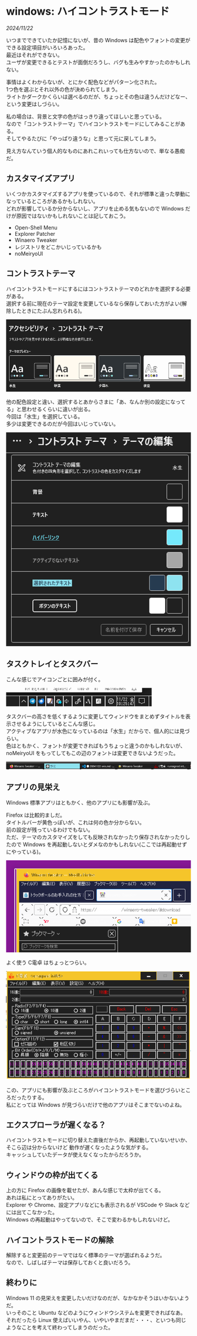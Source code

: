 # windows: ハイコントラストモード

_2024/11/22_

いつまでできていたか記憶にないが、昔の Windows は配色やフォントの変更ができる設定項目がいろいろあった。  
最近はそれができない。  
ユーザが変更できるとテストが面倒だろうし、バグも生みやすかったのかもしれない。

事情はよくわからないが、とにかく配色などがパターン化された。  
1つ色を選ぶとそれ以外の色が決められてしまう。  
ライトかダークかくらいは選べるのだが、ちょっとその色は違うんだけどなー、という変更はしづらい。

私の場合は、背景と文字の色がはっきり違ってほしいと思っている。  
なので「コントラストテーマ」でハイコントラストモードにしてみることがある。  
そしてやるたびに「やっぱり違うな」と思って元に戻してしまう。

見え方なんていう個人的なものにあれこれいっても仕方ないので、単なる愚痴だ。

## カスタマイズアプリ

いくつかカスタマイズするアプリを使っているので、それが標準と違った挙動になっているところがあるかもしれない。  
どれが影響しているか分からないし、アプリを止める気もないので Windows だけが原因ではないかもしれないことは記しておこう。

* Open-Shell Menu
* Explorer Patcher
* Winaero Tweaker
* レジストリをどこかいじっているかも
* noMeiryoUI

## コントラストテーマ

ハイコントラストモードにするにはコントラストテーマのどれかを選択する必要がある。  
選択する前に現在のテーマ設定を変更しているなら保存しておいた方がよい(解除したときにたぶん忘れられる)。

![image](20241122a-2.png)

他の配色設定と違い、選択するとあからさまに「あ、なんか別の設定になってる」と思わせるくらいに違いが出る。  
今回は「水生」を選択している。  
多少は変更できるのだが今回はいじっていない。

![image](20241122a-6.png)

## タスクトレイとタスクバー

こんな感じでアイコンごとに囲みが付く。

![image](20241122a-1.png)

タスクバーの高さを低くするように変更してウィンドウをまとめずタイトルを表示させるようにしているとこんな感じ。  
アクティブなアプリが水色になっているのは「水生」だからで、個人的には見づらい。  
色はともかく、フォントが変更できればもうちょっと違うのかもしれないが、
noMeiryoUI をもってしてもこの辺のフォントは変更できないようだった。

![image](20241122a-5.png)

## アプリの見栄え

Windows 標準アプリはともかく、他のアプリにも影響が及ぶ。

Firefox は比較的ましだ。  
タイトルバーが黄色っぽいが、これは何の色か分からない。  
前の設定が残っているわけでもない。  
ただ、テーマのカスタマイズをしても反映されなかったり保存されなかったりしたので
Windows を再起動しないとダメなのかもしれない(ここでは再起動せずにやっている)。

![image](20241122a-3.png)

よく使う C電卓 はちょっとつらい。

![image](20241122a-4.png)

この、アプリにも影響が及ぶところがハイコントラストモードを選びづらいところだったりする。  
私にとっては Windows が見づらいだけで他のアプリはそこまでないのよね。

## エクスプローラが遅くなる？

ハイコントラストモードに切り替えた直後だからか、再起動していないせいか、そこら辺は分からないけど
動作が遅くなったような気がする。  
キャッシュしていたデータが使えなくなったからだろうか。

## ウィンドウの枠が出てくる

上の方に Firefox の画像を載せたが、あんな感じで太枠が出てくる。  
あれは私にとってありがたい。  
Explorer や Chrome、設定アプリなどにも表示されるが VSCode や Slack などには出てこなかった。  
Windows の再起動はやってないので、そこで変わるかもしれないけど。

## ハイコントラストモードの解除

解除すると変更前のテーマではなく標準のテーマが選ばれるようだ。  
なので、しばしばテーマは保存しておくと良いだろう。

## 終わりに

Windows 11 の見栄えを変更したいだけなのだが、なかなかそうはいかないようだ。  
いっそのこと Ubuntu などのようにウィンドウシステムを変更できればなあ。  
それだったら Linux 使えばいいやん、いやいやまだまだ・・・、といつも同じようなことを考えて終わってしまうのだった。
